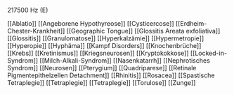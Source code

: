 217500 Hz (E)

[[Ablatio]]
[[Angeborene Hypothyreose]]
[[Cysticercose]]
[[Erdheim-Chester-Krankheit]]
[[Geographic Tongue]]
[[Glossitis Areata exfoliativa]]
[[Glossitis]]
[[Granulomatose]]
[[Hyperkalzämie]]
[[Hypermetropie]]
[[Hyperopie]]
[[Hyphäma]]
[[Kampf Disorders]]
[[Knochenbrüche]]
[[Krebs]]
[[Kretinismus]]
[[Kriegsneurosen]]
[[Kryptokokkose]]
[[Locked-in-Syndrom]]
[[Milch-Alkali-Syndrom]]
[[Nasenkatarrh]]
[[Nephrotisches Syndrom]]
[[Neurosen]]
[[Pterygium]]
[[Quadriparese]]
[[Retinale Pigmentepithelzellen Detachment]]
[[Rhinitis]]
[[Rosacea]]
[[Spastische Tetraplegie]]
[[Tetraplegie]]
[[Tetraplegie]]
[[Torulose]]
[[Zunge]]